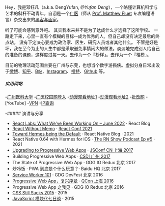 Hey，我是邓钰凡（a.k.a. DengYufan, _@Yufan Deng_），一个略懂计算机科学与艺术的斜杆不动青年，自诩是一个[广医](https://www.gzhmu.edu.cn)（师从 [Prof. Matthew Fluet](https://www.cs.rit.edu/~mtf/) 专攻编程语言）杂交出来的[黑客与画家](https://book.douban.com/subject/6021440/)。

听了可能会感到意外吧。
其实我本来并不是为了达成什么才选择了这所学校。
一路走下来，心里一直有个模糊的目标--成为优秀的人，但自己却没有决定最后的终点站。
没有下定决心要成为政治家、医生、研究人员或者其他什么。
不管是好是坏，我在至今为止的人生中都是采取避免事情闹大的做法。淡淡地完成别人给自己的准备的课题，这样度过每一天。去作为一个『榜样」。去作为一个『楷模」。


目前的物理活动范围主要在广州与东莞，也想当个数字游<del>民</del>侠。虚拟分身日常出没于[微博](https://weibo.com)、[知乎](https://www.zhihu.com)、[B站](https://space.bilibili.com/43271611)、[Instagram](https://www.instagram.com/huxpro/)、[推特](https://twitter.com)、[Github](https://github.com) 等。



##### 实用网站
-[广州医科大学]
-[广医校园网登入]
-[动漫观看地址1][14]
-[动漫观看地址2][15]
-[批改网]
-[YouTube]
-[VPN]
-[IP查询]

-##### 演讲与分享

- [React Labs: What We've Been Working On – June 2022][12] · React Blog
- [React Without Memo][11] · [React Conf 2021](https://conf.reactjs.org/)
- [Toward Hermes being the Default][11] · React Native Blog · 2021
- React Native 0.64 with Hermes for iOS · [The RN Show Podcast Ep #5](https://www.callstack.com/podcast-react-native-show) · 2021
- [Upgrading to Progressive Web Apps][9] · [JSConf CN 上海 2017](http://2017.jsconf.cn/)
- Building Progressive Web Apps · [CSDI 广州 2017](http://www.csdisummit.com/)
- The State of Progressive Web App · GDG IO Redux 北京 2017
- 炒冷饭 · PWA 到底是个什么玩意？· Baidu HQ 北京 2017
- [Service Worker 101][5] · GDG DevFest 北京 2016
- [Progressive Web App，复兴序章][4] · [QCon 上海 2016](http://2016.qconshanghai.com/presentation/3111)
- Progressive Web App 之我见 · GDG IO Redux 北京 2016
- [CSS Still Sucks 2015][2] · 2015
- [JavaScript 模块化七日谈][1] · 2015

[1]: //huangxuan.me/2015/07/09/js-module-7day/
[2]: //huangxuan.me/2015/12/28/css-sucks-2015/
[3]: //huangxuan.me/2016/06/05/pwa-in-my-pov/
[4]: //huangxuan.me/2016/10/20/pwa-qcon2016/
[5]: //huangxuan.me/2016/11/20/sw-101-gdgdf/
[6]: https://yanshuo.io/assets/player/?deck=58ac8598b123db0067292f92 "PWA Rehashing"
[7]: https://yanshuo.io/assets/player/?deck=593ad6fbfe88c2006a0a0d6d "The State of PWA"
[8]: https://yanshuo.io/assets/player/?deck=594d673d570c357d0698a950 "Building PWA"
[9]: //huangxuan.me/jsconfcn2017/
[10]: https://reactnative.dev/blog/2021/10/26/toward-hermes-being-the-default
[11]: https://youtu.be/lGEMwh32soc
[12]: https://reactjs.org/blog/2022/06/15/react-labs-what-we-have-been-working-on-june-2022.html
[广州医科大学]:https://www.gzhmu.edu.cn
[广医校园网登入]:http://192.168.12.3
[14]:http://ktkkt.top
[15]:https://www.mandao.tv
[批改网]:https://www.pigai.org
[YouTbe]:https://www.youtube.com
[VPN]:http://54.176.81.246:54321
[IP查询]:https://ping.pe
